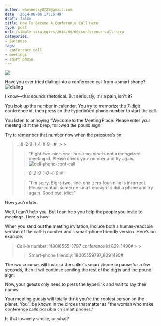 ```yaml
---
author: whennessy0725@gmail.com
date: '2014-08-06 17:25:49'
draft: false
title: How To Become A Conference Call Hero
type: post
url: /simple-strategies/2014/08/06/conference-call-hero
categories:
- Business
tags:
- conference call
- meetings
- smart phone
---
```


![](http://static1.squarespace.com/static/56c87f52356fb0ec8c23c9b7/56d09050d9fd567b5dd38d8b/56d0905ad9fd567b5dd38eda/1456509801061/dialing.jpg)

  



Have you ever tried dialing into a conference call from a smart phone?![dialing](http://static1.squarespace.com/static/56c87f52356fb0ec8c23c9b7/56d09050d9fd567b5dd38d8b/56d0905ad9fd567b5dd38eda/1456509801061/dialing.jpg)

I know—that sounds rhetorical. But seriously, it's a pain, isn't it?




You look up the number in calender. You try to memorize the 7-digit conference id, then press on the hyperlinked phone number to start the call.




You listen to annoying "Welcome to the Meeting Place. Please enter your meeting id at the beep, followed the pound sign."




Try to remember that number now when the pressure's on:




<blockquote>__8-2-9-1-4-0-9-_#_
> 
> 

> 
> "Eight-two-nine-one-four-zero-nine is not a recognized meeting id. Please check your number and try again.![cell-phone-conf-call](http://static1.squarespace.com/static/56c87f52356fb0ec8c23c9b7/56d09050d9fd567b5dd38d8b/56d0905ad9fd567b5dd38ee2/1456509810357/cell-phone-conf-call.png)

> 
> 

> 
> _8-2-9-1-0-4-9-#_
> 
> 

> 
> "I'm sorry. Eight-two-nine-one-zero-four-nine is incorrect. Please contact someone smart enough to dial a phone and try again. Good bye, idiot!"
> 
> </blockquote>




Now you're late.




Well, I can't help you. But I can help you help the people you invite to meetings. Here's how:




When you send out the meeting invitation, include both a human-readable version of the call-in number and a smart-phone friendly version. Here's an example:




<blockquote>Call-in number: 1(800)555-9797 conference id 829-1490#
> 
> 

> 
> Smart-phone friendly: 18005559797,,8291490#
> 
> </blockquote>




The two commas will instruct the caller's smart phone to pause for a few seconds, then it will continue sending the rest of the digits and the pound sign.




Now, your guests only need to press the hyperlink and wait to say their names.




Your meeting guests will totally think you're the coolest person on the planet. You'll be known in the circles that matter as "the woman who make conference calls possible on smart phones."




Is that insanely simple, or what?
